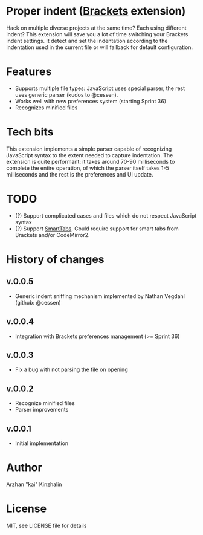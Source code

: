 Proper indent ([Brackets](https://github.com/adobe/brackets) extension)
=======================================================================

Hack on multiple diverse projects at the same time? Each using different indent? This extension will save you a lot of time switching your Brackets indent settings. It detect and set the indentation according to the indentation used in the current file or will fallback for default configuration.

Features
========

- Supports multiple file types: JavaScript uses special parser, the rest uses generic parser (kudos to @cessen).
- Works well with new preferences system (starting Sprint 36)
- Recognizes minified files

Tech bits
=========

This extension implements a simple parser capable of recognizing JavaScript syntax to the extent needed to capture indentation. The extension is quite performant: it takes around 70-90 milliseconds to complete the entire operation, of which the parser itself takes 1-5 milliseconds and the rest is the preferences and UI update.

TODO
====

- (?) Support complicated cases and files which do not respect JavaScript syntax
- (?) Support [SmartTabs](http://www.emacswiki.org/SmartTabs). Could require support for smart tabs from Brackets and/or CodeMirror2.

History of changes
==================

v.0.0.5
-------
- Generic indent sniffing mechanism implemented by Nathan Vegdahl (github: @cessen)

v.0.0.4
-------
- Integration with Brackets preferences management (>= Sprint 36)

v.0.0.3
-------
- Fix a bug with not parsing the file on opening

v.0.0.2
-------
- Recognize minified files
- Parser improvements

v.0.0.1
-------
- Initial implementation 

Author
======
Arzhan "kai" Kinzhalin

License
=======
MIT, see LICENSE file for details
